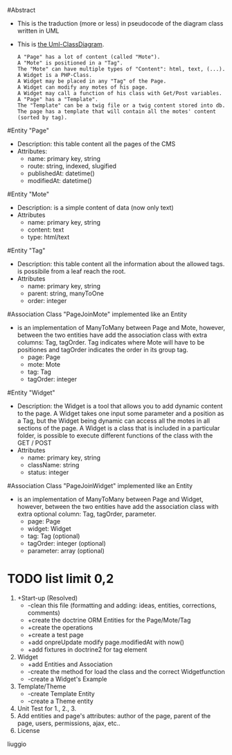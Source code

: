 #Abstract
* This is the traduction (more or less) in pseudocode of the diagram class written in UML
* This is [the Uml-ClassDiagram](https://github.com/liuggio/xwc-sandbox/blob/master/ClassDiagram.gif "Class Diagram").

      A "Page" has a lot of content (called "Mote").
      A "Mote" is positioned in a "Tag".
      The "Mote" can have multiple types of "Content": html, text, (...).
      A Widget is a PHP-Class.
      A Widget may be placed in any "Tag" of the Page.
      A Widget can modify any motes of his page.
      A Widget may call a function of his class with Get/Post variables.
      A "Page" has a "Template".
      The "Template" can be a twig file or a twig content stored into db.
      The page has a template that will contain all the motes' content (sorted by tag).
 
#Entity "Page"
 * Description: this table content all the pages of the CMS 
 * Attributes:
   * name: primary key, string
   * route: string, indexed, slugified
   * publishedAt: datetime()
   * modifiedAt: datetime()

#Entity "Mote"
 * Description: is a simple content of data (now only text)
 * Attributes
   * name: primary key, string 
   * content: text
   * type: html/text

#Entity "Tag"
 * Description: this table content all the information about the allowed tags. is possibile from a leaf reach the root.
 * Attributes
   * name: primary key, string
   * parent: string, manyToOne
   * order: integer

#Association Class "PageJoinMote" implemented like an Entity
 * is an implementation of ManyToMany between Page and Mote, however, 
between the two entities have add the association class with extra columns: Tag, tagOrder. 
Tag indicates where Mote will have to be positiones and tagOrder indicates the order in its group tag.
   * page: Page
   * mote: Mote
   * tag: Tag
   * tagOrder: integer

#Entity "Widget"
 * Description: the Widget is a tool that allows you to add dynamic content to the page.
A Widget takes one input some parameter and a position as a Tag, but the Widget being dynamic can access all the motes in all sections of the page.
A Widget is a class that is included in a particular folder, is possible to execute different functions of the class with the GET / POST 
 * Attributes
   * name: primary key, string
   * className: string
   * status: integer

#Association Class "PageJoinWidget" implemented like an Entity
 * is an implementation of ManyToMany between Page and Widget, however, between the two entities have add the association class with extra optional column: Tag, tagOrder, parameter.
   * page: Page
   * widget: Widget
   * tag: Tag (optional)
   * tagOrder: integer (optional)
   * parameter: array (optional)
      
# TODO list limit 0,2
 1. +Start-up (Resolved)
    * -clean this file (formatting and adding: ideas, entities, corrections, comments)  
    * +create the doctrine ORM Entities for the Page/Mote/Tag
    * +create the operations
    * +create a test page
    * +add onpreUpdate modify page.modifiedAt with now()
    * +add fixtures in doctrine2 for tag element
 2. Widget
    * +add Entities and Association
    * -create the method for load the class and the correct Widgetfunction
    * -create a Widget's Example
 3. Template/Theme
    * -create Template Entity
    * -create a Theme entity
 4. Unit Test for 1., 2., 3.
 5. Add entities and page's attributes: author of the page, parent of the page, users, permissions, ajax, etc..
 6. License
 
 
 
 

 liuggio
